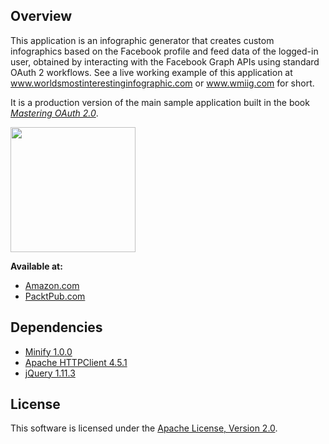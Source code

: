 ## Overview

This application is an infographic generator that creates custom infographics based on the Facebook profile and feed data of the logged-in user, obtained by interacting with the Facebook Graph APIs using standard OAuth 2 workflows.  See a live working example of this application at www.worldsmostinterestinginfographic.com or www.wmiig.com for short.

It is a production version of the main sample application built in the book [*Mastering OAuth 2.0*](https://www.packtpub.com/application-development/mastering-oauth-2).

[<img src="https://www.packtpub.com/sites/default/files/5407OS_3653_Mastering%20Oauth%202.0.jpg" width="200" />](https://www.packtpub.com/application-development/mastering-oauth-2)

**Available at:**
* [Amazon.com](http://www.amazon.com/gp/product/B013T7MQNE/ref=as_li_tl?ie=UTF8&camp=1789&creative=9325&creativeASIN=B013T7MQNE&linkCode=as2&tag=charleon-20&linkId=CBTUPI5NOKI7Y6VD)
* [PacktPub.com](https://www.packtpub.com/application-development/mastering-oauth-2)




## Dependencies

* [Minify 1.0.0](https://github.com/charlesbihis/minify/releases/tag/1.0.0)
* [Apache HTTPClient 4.5.1](https://github.com/apache/httpclient/releases/tag/4.5.1)
* [jQuery 1.11.3](https://github.com/jquery/jquery/releases/tag/1.11.3)

## License

This software is licensed under the [Apache License, Version 2.0](http://www.apache.org/licenses/LICENSE-2.0).

